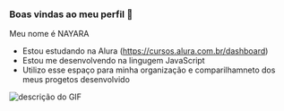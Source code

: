   ### Boas vindas ao meu perfil 💙
  Meu nome é NAYARA
  - Estou estudando na Alura (https://cursos.alura.com.br/dashboard)
  - Estou me desenvolvendo na lingugem JavaScript
  - Utilizo esse espaço para minha organização e comparilhamneto dos meus progetos desenvolvido

![descrição do GIF](https://encrypted-tbn0.gstatic.com/images?q=tbn:ANd9GcQUOvPAZ5JZFZt1c969uuYqZbNq-kZjZW7Ejw&s) 
